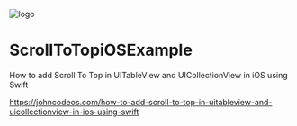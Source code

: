 ![logo](https://i.imgur.com/Dv73hCk.png)
# ScrollToTopiOSExample
How to add Scroll To Top in UITableView and UICollectionView in iOS using Swift

https://johncodeos.com/how-to-add-scroll-to-top-in-uitableview-and-uicollectionview-in-ios-using-swift
